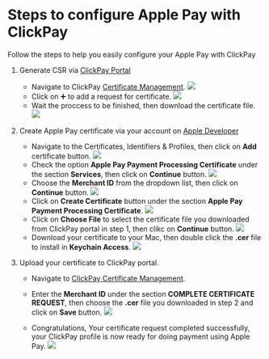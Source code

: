 # Steps to configure Apple Pay with ClickPay

Follow the steps to help you easily configure your Apple Pay with ClickPay

1. Generate CSR via [ClickPay Portal](https://merchant.clickpay.com.sa)

	* Navigate to ClickPay [Certificate Management](https://merchant.clickpay.com.sa/merchant/developers/certs).
	![](https://user-images.githubusercontent.com/69899730/106730917-911fe680-6617-11eb-952f-ef12a544c916.jpg)
	* Click on ➕ to add a request for certificate.
	![](https://user-images.githubusercontent.com/69899730/106731208-e65bf800-6617-11eb-8404-d25bc1b39944.jpg)
	* Wait the proccess to be finished, then download the certificate file. 
	![](https://user-images.githubusercontent.com/69899730/106731229-ecea6f80-6617-11eb-878e-7ce508b8f1e1.jpg)

2. Create Apple Pay certificate via your account on [Apple Developer](http://developer.apple.com)
	* Navigate to the Certificates, Identifiers & Profiles, then click on **Add** certificate button.
	![](https://user-images.githubusercontent.com/69899730/106731619-58ccd800-6618-11eb-8f38-c4917aca5cf9.jpg)
	* Check the option **Apple Pay Payment Processing Certificate** under the section **Services**, then click on **Continue** button.
	![](https://user-images.githubusercontent.com/69899730/106731955-caa52180-6618-11eb-853f-5757e9b7420a.jpg)
	* Choose the **Merchant ID** from the dropdown list, then click on **Continue** button.
	![](https://user-images.githubusercontent.com/69899730/106731628-5a969b80-6618-11eb-9968-8ac35dff97d8.jpg)
	* Click on **Create Certificate** button under the section **Apple Pay Payment Processing Certificate**.
	![](https://user-images.githubusercontent.com/69899730/106731960-cbd64e80-6618-11eb-8785-ba599f2f2ddc.jpg)
	* Click on **Choose File** to select the certificate file you downloaded from ClickPay portal in step 1, then clikc on **Continue** button.
	![](https://user-images.githubusercontent.com/69899730/106731964-cd077b80-6618-11eb-9a9e-d065c74ce244.jpg)
	* Download your certificate to your Mac, then double click the **.cer** file to install in **Keychain Access**.
	![](https://user-images.githubusercontent.com/69899730/106732177-0b049f80-6619-11eb-86b9-9ddee2b6c35e.jpg)
	
3. Upload your certificate to ClickPay portal.
	* Navigate to [ClickPay Certificate Management](https://merchant.clickpay.com.sa/merchant/developers/certs).
		
	* Enter the **Merchant ID** under the section **COMPLETE CERTIFICATE REQUEST**, then choose the **.cer** file you downloaded in step 2 and click on **Save** button.
	![](https://user-images.githubusercontent.com/69899730/106732182-0cce6300-6619-11eb-924f-469cb21e83d7.jpg)
	* Congratulations, Your certificate request completed successfully, your ClickPay profile is now ready for doing payment using Apple Pay.
	![](https://user-images.githubusercontent.com/69899730/106732184-0d66f980-6619-11eb-8951-ac799e66d8e1.jpg)